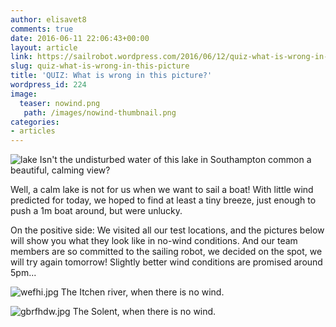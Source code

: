 ```yaml
---
author: elisavet8
comments: true
date: 2016-06-11 22:06:43+00:00
layout: article
link: https://sailrobot.wordpress.com/2016/06/12/quiz-what-is-wrong-in-this-picture/
slug: quiz-what-is-wrong-in-this-picture
title: 'QUIZ: What is wrong in this picture?'
wordpress_id: 224
image:
  teaser: nowind.png
   path: /images/nowind-thumbnail.png
categories:
- articles
---
```


![lake](https://sailrobot.files.wordpress.com/2016/06/lake.jpg) Isn't the undisturbed water of this lake in Southampton common a beautiful, calming view?

Well, a calm lake is not for us when we want to sail a boat! With little wind predicted for today, we hoped to find at least a tiny breeze, just enough to push a 1m boat around, but were unlucky.

On the positive side: We visited all our test locations, and the pictures below will show you what they look like in no-wind conditions. And our team members are so committed to the sailing robot, we decided on the spot, we will try again tomorrow! Slightly better wind conditions are promised around 5pm...

![wefhi.jpg](https://sailrobot.files.wordpress.com/2016/06/wefhi.jpg) The Itchen river, when there is no wind.

![gbrfhdw.jpg](https://sailrobot.files.wordpress.com/2016/06/gbrfhdw.jpg) The Solent, when there is no wind.
